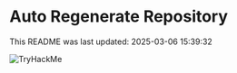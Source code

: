 # Auto Regenerate Repository

This README was last updated: 2025-03-06 15:39:32

 ![TryHackMe](https://tryhackme.com/badge/533634)